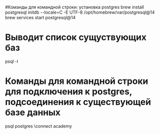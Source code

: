 #Команды для командной строки: установка postgres
brew install postgresql
initdb --locale=C -E UTF-8 /opt/homebrew/var/postgresql@14
brew services start postgresql@14

# Выводит список сущуствующих баз

psql -l

# Команды для командной строки для подключения к postgres, подсоединения к существующей базе данных
psql postgres
\connect academy


